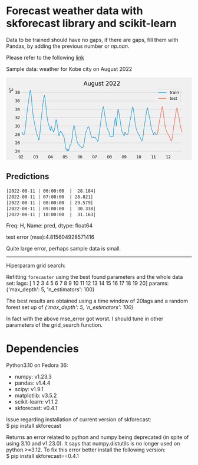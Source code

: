 # Forecast weather data with skforecast library and scikit-learn

Data to be trained should have no gaps, if there are gaps, fill them with Pandas, by adding the previous number or *np.nan*.

Please refer to the following [link](https://www.cienciadedatos.net/documentos/py27-time-series-forecasting-python-scikitlearn.html)

Sample data: weather for Kobe city on August 2022

![sample](20220802_20220812_temp.png)

## Predictions

    |2022-08-11 | 06:00:00  |  28.184|
    |2022-08-11 | 07:00:00  | 28.821|
    |2022-08-11 | 08:00:00  | 29.579|
    |2022-08-11 | 09:00:00  |  30.338|
    |2022-08-11 | 10:00:00  |  31.163|

Freq: H, Name: pred, dtype: float64

test error (mse):4.815604928571416

Quite large error, perhaps sample data is small.

---

Hiperparam grid search:

Refitting `forecaster` using the best found parameters and the whole data set: 
  lags: [ 1  2  3  4  5  6  7  8  9 10 11 12 13 14 15 16 17 18 19 20] 
  params: {'max_depth': 5, 'n_estimators': 100}

The best results are obtained using a time window of 20lags and a random forest set up of *{'max_depth': 5, 'n_estimators': 100}*

In fact with the above mse_error got worst. I should tune in other parameters of the grid_search function.

# Dependencies

Python3.10 on Fedora 36:
- numpy: v1.23.3
- pandas: v1.4.4
- scipy: v1.9.1
- matplotlib: v3.5.2
- scikit-learn: v1.1.2
- skforecast: v0.4.1

Issue regarding installation of current version of skforecast:<br>
    $ pip install skforecast
    
Returns an error related to python and numpy being deprecated (in spite of using 3.10 and v1.23.0). It says that numpy.distutils is no longer used on python >=3.12. To fix this error better install the following version:<br> 
    $ pip install skforecast==0.4.1

